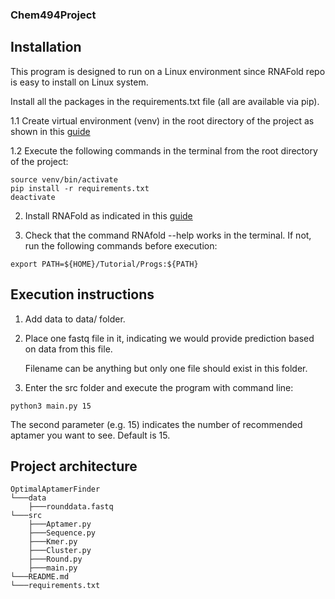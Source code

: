 ### Chem494Project
## Installation
This program is designed to run on a Linux environment since RNAFold repo is easy to install on Linux system.

Install all the packages in the requirements.txt file (all are available via pip).

1.1 Create virtual environment (venv) in the root directory of the project as shown in this [guide](https://docs.python.org/3/library/venv.html)

1.2 Execute the following commands in the terminal from the root directory of the project:
```
source venv/bin/activate
pip install -r requirements.txt
deactivate
```
2. Install RNAFold as indicated in this [guide](https://algosb2019.sciencesconf.org/data/RNAtutorial.pdf)

3. Check that the command RNAfold --help works in the terminal. If not, run the following commands before execution:

```
export PATH=${HOME}/Tutorial/Progs:${PATH}
```

## Execution instructions
1. Add data to data/ folder.
2. Place one fastq file in it, indicating we would provide prediction based on data from this file.

    Filename can be anything but only one file should exist in this folder.
3. Enter the src folder and execute the program with command line:
```
python3 main.py 15
```
The second parameter (e.g. 15) indicates the number of recommended aptamer you want to see. Default is 15.
## Project architecture

```
OptimalAptamerFinder
└───data
    ├───rounddata.fastq
└───src
    ├───Aptamer.py
    ├───Sequence.py
    ├───Kmer.py
    ├───Cluster.py
    ├───Round.py
    ├───main.py
└───README.md
└───requirements.txt
```
